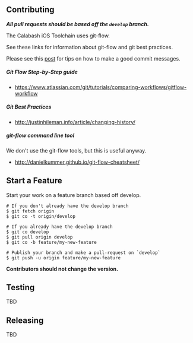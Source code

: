 ## Contributing

***All pull requests should be based off the `develop` branch.***

The Calabash iOS Toolchain uses git-flow.

See these links for information about git-flow and git best practices.

Please see this [post](http://chris.beams.io/posts/git-commit/) for tips
on how to make a good commit messages.

##### Git Flow Step-by-Step guide

* https://www.atlassian.com/git/tutorials/comparing-workflows/gitflow-workflow

##### Git Best Practices

* http://justinhileman.info/article/changing-history/

##### git-flow command line tool

We don't use the git-flow tools, but this is useful anyway.

* http://danielkummer.github.io/git-flow-cheatsheet/

## Start a Feature

Start your work on a feature branch based off develop.

```
# If you don't already have the develop branch
$ git fetch origin
$ git co -t origin/develop

# If you already have the develop branch
$ git co develop
$ git pull origin develop
$ git co -b feature/my-new-feature

# Publish your branch and make a pull-request on `develop`
$ git push -u origin feature/my-new-feature
```

**Contributors should not change the version.**

## Testing

TBD

## Releasing

TBD
